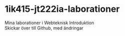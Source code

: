 1ik415-jt222ia-laborationer
===========================

Mina laborationer i Webteknisk Introduktion  
Skickar över till Github, med ändringar
